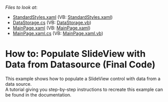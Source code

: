 <!-- default file list -->
*Files to look at*:

* [StandardStyles.xaml](./CS/SlideView_ex/Common/StandardStyles.xaml) (VB: [StandardStyles.xaml](./VB/SlideView_ex/Common/StandardStyles.xaml))
* [DataStorage.cs](./CS/SlideView_ex/Data/DataStorage.cs) (VB: [DataStorage.vb](./VB/SlideView_ex/Data/DataStorage.vb))
* [MainPage.xaml](./CS/SlideView_ex/MainPage.xaml) (VB: [MainPage.xaml](./VB/SlideView_ex/MainPage.xaml))
* [MainPage.xaml.cs](./CS/SlideView_ex/MainPage.xaml.cs) (VB: [MainPage.xaml.vb](./VB/SlideView_ex/MainPage.xaml.vb))
<!-- default file list end -->
# How to: Populate SlideView with Data from Datasource (Final Code)


<p>This example shows how to populate a SlideView control with data from a data source. <br />
A tutorial giving you step-by-step instructions to recreate this example can be found in the documentation.</p>

<br/>


